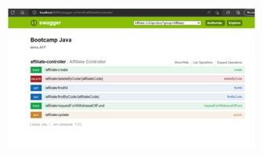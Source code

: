![logo](https://github.com/cochachyLE-Dev/ProjectSpringBootAFP/blob/main/Swagger-affiliate-controller.PNG)

